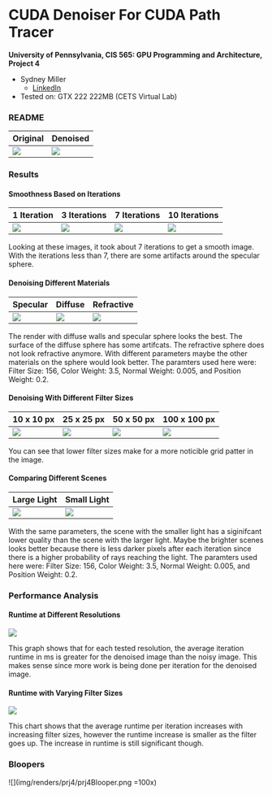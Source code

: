 CUDA Denoiser For CUDA Path Tracer
==================================

**University of Pennsylvania, CIS 565: GPU Programming and Architecture, Project 4**

* Sydney Miller
  * [LinkedIn](https://www.linkedin.com/in/sydney-miller-upenn/)
* Tested on: GTX 222 222MB (CETS Virtual Lab)

### README

| Original | Denoised |
| ------------- | ----------- | 
| ![](img/renders/prj4/noisyCornellBox.png)  | ![](img/renders/prj4/denoisedCornellBox.png)| 

### Results

#### Smoothness Based on Iterations 
| 1 Iteration | 3 Iterations | 7 Iterations | 10 Iterations |
| ------------- | ----------- | ------------- | ----------- |
| ![](img/renders/prj4/iterationTests/mirror-1.png)  | ![](img/renders/prj4/iterationTests/mirror-3.png)| ![](img/renders/prj4/iterationTests/mirror-7.png)  | ![](img/renders/prj4/iterationTests/mirror-10.png) |

Looking at these images, it took about 7 iterations to get a smooth image. With the iterations less than 7, there are some artifacts around the specular sphere.

#### Denoising Different Materials
| Specular | Diffuse | Refractive | 
| ------------- | ----------- | ------------- | 
| ![](img/renders/prj4/materialTests/mirror-10.png)  | ![](img/renders/prj4/materialTests/diffuse.png)| ![](img/renders/prj4/materialTests/glass.png) | 

The render with diffuse walls and specular sphere looks the best. The surface of the diffuse sphere has some artifcats. The refractive sphere does not look refractive anymore. With different parameters maybe the other materials on the sphere would look better. The paramters used here were: Filter Size: 156, Color Weight: 3.5, Normal Weight: 0.005, and Position Weight: 0.2.

#### Denoising With Different Filter Sizes
| 10 x 10 px | 25 x 25 px | 50 x 50 px | 100 x 100 px |
| ------------- | ----------- | ------------- | ----------- |
| ![](img/renders/prj4/filterTests/filter10.png)  | ![](img/renders/prj4/filterTests/filter25.png)| ![](img/renders/prj4/filterTests/filter50.png)  | ![](img/renders/prj4/filterTests/filter100.png) |

You can see that lower filter sizes make for a more noticible grid patter in the image.

#### Comparing Different Scenes
| Large Light | Small Light |
| ------------- | ----------- | 
| ![](img/renders/prj4/denoisedCornellBox.png)  | ![](img/renders/prj4/denoisedCornellBetter.png)| 

With the same parameters, the scene with the smaller light has a siginifcant lower quality than the scene with the larger light. Maybe the brighter scenes looks better because there is less darker pixels after each iteration since there is a higher probability of rays reaching the light. The paramters used here were: Filter Size: 156, Color Weight: 3.5, Normal Weight: 0.005, and Position Weight: 0.2.

### Performance Analysis

#### Runtime at Different Resolutions
![](img/VaryingResolutionGraph.png)

This graph shows that for each tested resolution, the average iteration runtime in ms is greater for the denoised image than the noisy image. This makes sense since more work is being done per iteration for the denoised image.

#### Runtime with Varying Filter Sizes
![](img/FilterSizeGraph.png)

This chart shows that the average runtime per iteration increases with increasing filter sizes, however the runtime increase is smaller as the filter goes up. The increase in runtime is still significant though. 

### Bloopers
![](img/renders/prj4/prj4Blooper.png =100x)
